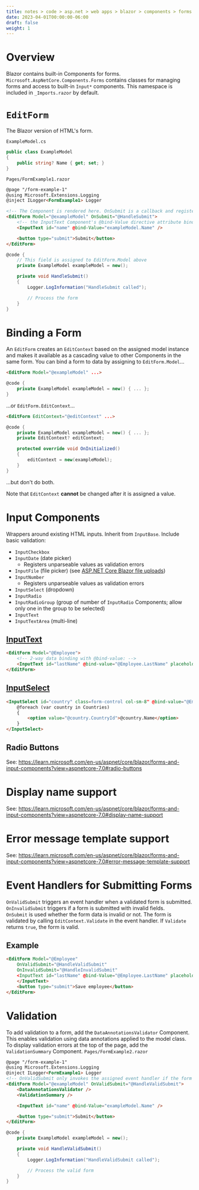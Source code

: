 ```yaml
---
title: notes > code > asp.net > web apps > blazor > components > forms
date: 2023-04-01T00:00:00-06:00
draft: false
weight: 1
---
```


# Overview
Blazor contains built-in Components for forms.  `Microsoft.AspNetCore.Components.Forms` contains classes for managing forms and access to built-in `Input*` components.  This namespace is included in `_Imports.razor` by default.

# `EditForm`
The Blazor version of HTML's form.

`ExampleModel.cs`
```cs
public class ExampleModel
{
    public string? Name { get; set; }
}
```

`Pages/FormExample1.razor`
```html
@page "/form-example-1"
@using Microsoft.Extensions.Logging
@inject ILogger<FormExample1> Logger

<!-- The Component is rendered here. OnSubmit is a callback and registers HandleSubmit as the handler: -->
<EditForm Model="@exampleModel" OnSubmit="@HandleSubmit">
    <!-- the InputText Component's @bind-Value directive attribute binds example.Model.Name to InputText's Value property: -->
    <InputText id="name" @bind-Value="exampleModel.Name" />

    <button type="submit">Submit</button>
</EditForm>
```
```cs
@code {
    // This field is assigned to EditForm.Model above
    private ExampleModel exampleModel = new();

    private void HandleSubmit()
    {
        Logger.LogInformation("HandleSubmit called");

        // Process the form
    }
}
```

# Binding a Form
An `EditForm` creates an `EditContext` based on the assigned model instance and makes it available as a cascading value to other Components in the same form. You can bind a form to data by assigning to `EditForm.Model`...
```html
<EditForm Model="@exampleModel" ...>
```
```cs
@code {
    private ExampleModel exampleModel = new() { ... };
}
```
...or `EditForm.EditContext`...
```html
<EditForm EditContext="@editContext" ...>
```
```cs
@code {
    private ExampleModel exampleModel = new() { ... };
    private EditContext? editContext;

    protected override void OnInitialized()
    {
        editContext = new(exampleModel);
    }
}
```
...but don't do both.

Note that `EditContext` **cannot** be changed after it is assigned a value.

# Input Components
Wrappers around existing HTML inputs.  Inherit from `InputBase`.  Include basic validation:
- `InputCheckbox`
- `InputDate` (date picker)
  - Registers unparseable values as validation errors
- `InputFile` (file picker) (see [ASP.NET Core Blazor file uploads](https://learn.microsoft.com/en-us/aspnet/core/blazor/file-uploads?view=aspnetcore-7.0))
- `InputNumber`
  - Registers unparseable values as validation errors
- `InputSelect` (dropdown)
- `InputRadio`
- `InputRadioGroup` (group of number of `InputRadio` Components; allow only one in the group to be selected)
- `InputText`
- `InputTextArea` (multi-line)

## [InputText](https://learn.microsoft.com/en-us/aspnet/core/blazor/forms-and-input-components?view=aspnetcore-7.0#inputtext-based-on-the-input-event)
```html
<EditForm Model="@Employee">
    <!-- 2-way data binding with @bind-value: -->
    <InputText id="lastName" @bind-value="@Employee.LastName" placeholder="Enter last name"></InputText>
</EditForm>
```

## [InputSelect](https://learn.microsoft.com/en-us/aspnet/core/blazor/forms-and-input-components?view=aspnetcore-7.0#multiple-option-selection-with-the-inputselect-component)
```html
<InputSelect id="country" class=form-control col-sm-8" @bind-value="@Employee.CountryId">
    @foreach (var country in Countries)
    {
        <option value="@country.CountryId">@country.Name</option>
    }
</InputSelect>
```

## Radio Buttons
See: https://learn.microsoft.com/en-us/aspnet/core/blazor/forms-and-input-components?view=aspnetcore-7.0#radio-buttons

# Display name support
See: https://learn.microsoft.com/en-us/aspnet/core/blazor/forms-and-input-components?view=aspnetcore-7.0#display-name-support

# Error message template support
See: https://learn.microsoft.com/en-us/aspnet/core/blazor/forms-and-input-components?view=aspnetcore-7.0#error-message-template-support

# Event Handlers for Submitting Forms
`OnValidSubmit` triggers an event handler when a validated form is submitted.    
`OnInvalidSubmit` triggers if a form is submitted with invalid fields.  
`OnSubmit` is used whether the form data is invalid or not.  The form is validated by calling `EditContext.Validate` in the event handler.  If `Validate` returns `true`, the form is valid.

## Example
```html
<EditForm Model="@Employee"
    OnValidSubmit="@HandleValidSubmit"
    OnInvalidSubmit="@HandleInvalidSubmit"
    <InputText id="lastName" @bind-Value="@Employee.LastName" placeholder="Enter last name">
    </InputText>
    <button type="submit">Save employee</button>
</EditForm>
```

# Validation
To add validation to a form, add the `DataAnnotationsValidator` Component. This enables validation using data annotations applied to the model class.  
To display validation errors at the top of the page, add the `ValidationSummary` Component.
`Pages/FormExample2.razor`
```html
@page "/form-example-1"
@using Microsoft.Extensions.Logging
@inject ILogger<FormExample1> Logger
<!-- OnValidSubmit only invokes the assigned event handler if the form is valid when submitted:-->
<EditForm Model="@exampleModel" OnValidSubmit="@HandleValidSubmit">
    <DataAnnotationsValidator />
    <ValidationSummary />

    <InputText id="name" @bind-Value="exampleModel.Name" />

    <button type="submit">Submit</button>
</EditForm>
```
```cs
@code {
    private ExampleModel exampleModel = new();

    private void HandleValidSubmit()
    {
        Logger.LogInformation("HandleValidSubmit called");

        // Process the valid form
    }
}
```
